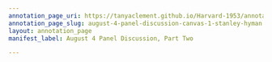 ```yaml
---
annotation_page_uri: https://tanyaclement.github.io/Harvard-1953/annotations/august-4-panel-discussion-canvas-1-stanley-hyman.json
annotation_page_slug: august-4-panel-discussion-canvas-1-stanley-hyman
layout: annotation_page
manifest_label: August 4 Panel Discussion, Part Two

---
```

